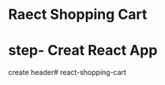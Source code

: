 # Raect Shopping Cart

# step- Creat React App

create header#   r e a c t - s h o p p i n g - c a r t  
 
